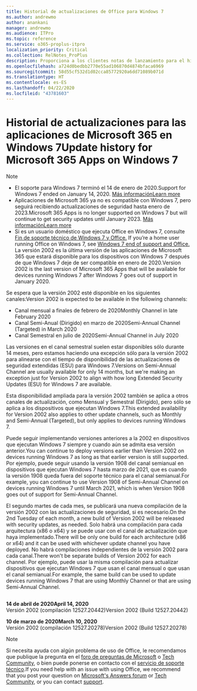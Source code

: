 ```yaml
---
title: Historial de actualizaciones de Office para Windows 7
ms.author: andrewmo
author: anankani
manager: andrewmo
ms.audience: ITPro
ms.topic: reference
ms.service: o365-proplus-itpro
localization_priority: Critical
ms.collection: RelNotes_ProPlus
description: Proporciona a los clientes notas de lanzamiento para el historial de actualizaciones de las aplicaciones de Microsoft 365 para Windows 7
ms.openlocfilehash: a724d0bedbb2770e55ad106870d4874bfaca6969
ms.sourcegitcommit: 58d55cf532d1d02cca85772920a6dd71089b071d
ms.translationtype: HT
ms.contentlocale: es-ES
ms.lasthandoff: 04/22/2020
ms.locfileid: "43781603"
---
```

# <a name="update-history-for-microsoft-365-apps-on-windows-7"></a><span data-ttu-id="c3beb-103">Historial de actualizaciones para las aplicaciones de Microsoft 365 en Windows 7</span><span class="sxs-lookup"><span data-stu-id="c3beb-103">Update history for Microsoft 365 Apps on Windows 7</span></span> 

 > [!NOTE]
>
>- <span data-ttu-id="c3beb-104">El soporte para Windows 7 terminó el 14 de enero de 2020.</span><span class="sxs-lookup"><span data-stu-id="c3beb-104">Support for Windows 7 ended on January 14, 2020.</span></span> [<span data-ttu-id="c3beb-105">Más información</span><span class="sxs-lookup"><span data-stu-id="c3beb-105">Learn more</span></span>](https://www.microsoft.com/microsoft-365/windows/end-of-windows-7-support?rtc=1)
>- <span data-ttu-id="c3beb-106">Aplicaciones de Microsoft 365 ya no es compatible con Windows 7, pero seguirá recibiendo actualizaciones de seguridad hasta enero de 2023.</span><span class="sxs-lookup"><span data-stu-id="c3beb-106">Microsoft 365 Apps is no longer supported on Windows 7 but will continue to get security updates until January 2023.</span></span> [<span data-ttu-id="c3beb-107">Más información</span><span class="sxs-lookup"><span data-stu-id="c3beb-107">Learn more</span></span>](https://docs.microsoft.com/DeployOffice/windows-7-support)
>- <span data-ttu-id="c3beb-108">Si es un usuario doméstico que ejecuta Office en Windows 7, consulte [Fin de soporte técnico de Windows 7 y Office.](https://support.office.com/en-us/article/windows-7-end-of-support-and-office-78f20fab-b57b-44d7-8368-06a8493f3cb9?ui=en-US&rs=en-US&ad=US) </span><span class="sxs-lookup"><span data-stu-id="c3beb-108">If you’re a home user running Office on Windows 7, see [Windows 7 end of support and Office.](https://support.office.com/en-us/article/windows-7-end-of-support-and-office-78f20fab-b57b-44d7-8368-06a8493f3cb9?ui=en-US&rs=en-US&ad=US)</span></span>
<span data-ttu-id="c3beb-109">La versión 2002 es la última versión de las aplicaciones de Microsoft 365 que estará disponible para los dispositivos con Windows 7 después de que Windows 7 deje de ser compatible en enero de 2020.</span><span class="sxs-lookup"><span data-stu-id="c3beb-109">Version 2002 is the last version of Microsoft 365 Apps that will be available for devices running Windows 7 after Windows 7 goes out of support in January 2020.</span></span>  

<span data-ttu-id="c3beb-110">Se espera que la versión 2002 esté disponible en los siguientes canales:</span><span class="sxs-lookup"><span data-stu-id="c3beb-110">Version 2002 is expected to be available in the following channels:</span></span>
- <span data-ttu-id="c3beb-111">Canal mensual a finales de febrero de 2020</span><span class="sxs-lookup"><span data-stu-id="c3beb-111">Monthly Channel in late February 2020</span></span>
- <span data-ttu-id="c3beb-112">Canal Semi-Anual (Dirigido) en marzo de 2020</span><span class="sxs-lookup"><span data-stu-id="c3beb-112">Semi-Annual Channel (Targeted) in March 2020</span></span>
- <span data-ttu-id="c3beb-113">Canal Semestral en julio de 2020</span><span class="sxs-lookup"><span data-stu-id="c3beb-113">Semi-Annual Channel in July 2020</span></span>

<span data-ttu-id="c3beb-114">Las versiones en el canal semestral suelen estar disponibles sólo durante 14 meses, pero estamos haciendo una excepción sólo para la versión 2002 para alinearse con el tiempo de disponibilidad de las actualizaciones de seguridad extendidas (ESU) para Windows 7.</span><span class="sxs-lookup"><span data-stu-id="c3beb-114">Versions on Semi-Annual Channel are usually available for only 14 months, but we're making an exception just for Version 2002 to align with how long Extended Security Updates (ESU) for Windows 7 are available.</span></span>

<span data-ttu-id="c3beb-115">Esta disponibilidad ampliada para la versión 2002 también se aplica a otros canales de actualización, como Mensual y Semestral (Dirigido), pero sólo se aplica a los dispositivos que ejecutan Windows 7.</span><span class="sxs-lookup"><span data-stu-id="c3beb-115">This extended availability for Version 2002 also applies to other update channels, such as Monthly and Semi-Annual (Targeted), but only applies to devices running Windows 7.</span></span>

<span data-ttu-id="c3beb-116">Puede seguir implementando versiones anteriores a la 2002 en dispositivos que ejecutan Windows 7 siempre y cuando aún se admita esa versión anterior.</span><span class="sxs-lookup"><span data-stu-id="c3beb-116">You can continue to deploy versions earlier than Version 2002 on devices running Windows 7 as long as that earlier version is still supported.</span></span> <span data-ttu-id="c3beb-117">Por ejemplo, puede seguir usando la versión 1908 del canal semianual en dispositivos que ejecutan Windows 7 hasta marzo de 2021, que es cuando la versión 1908 queda fuera del soporte técnico para el canal semianual.</span><span class="sxs-lookup"><span data-stu-id="c3beb-117">For example, you can continue to use Version 1908 of Semi-Annual Channel on devices running Windows 7 until March 2021, which is when Version 1908 goes out of support for Semi-Annual Channel.</span></span>

<span data-ttu-id="c3beb-118">El segundo martes de cada mes, se publicará una nueva compilación de la versión 2002 con las actualizaciones de seguridad, si es necesario.</span><span class="sxs-lookup"><span data-stu-id="c3beb-118">On the 2nd Tuesday of each month, a new build of Version 2002 will be released with security updates, as needed.</span></span> <span data-ttu-id="c3beb-119">Solo habrá una compilación para cada arquitectura (x86 o x64) y se puede usar con el canal de actualización que haya implementado.</span><span class="sxs-lookup"><span data-stu-id="c3beb-119">There will be only one build for each architecture (x86 or x64) and it can be used with whichever update channel you have deployed.</span></span> <span data-ttu-id="c3beb-120">No habrá compilaciones independientes de la versión 2002 para cada canal.</span><span class="sxs-lookup"><span data-stu-id="c3beb-120">There won't be separate builds of Version 2002 for each channel.</span></span> <span data-ttu-id="c3beb-121">Por ejemplo, puede usar la misma compilación para actualizar dispositivos que ejecutan Windows 7 que usan el canal mensual o que usan el canal semianual.</span><span class="sxs-lookup"><span data-stu-id="c3beb-121">For example, the same build can be used to update devices running Windows 7 that are using Monthly Channel or that are using Semi-Annual Channel.</span></span>

##

[//]: # (NO ELIMINAR)

<span data-ttu-id="c3beb-123">**14 de abril de 2020**</span><span class="sxs-lookup"><span data-stu-id="c3beb-123">**April 14, 2020**</span></span><br/>
<span data-ttu-id="c3beb-124">Versión 2002 (compilación 12527.20442)</span><span class="sxs-lookup"><span data-stu-id="c3beb-124">Version 2002 (Build 12527.20442)</span></span><br/>

<span data-ttu-id="c3beb-125">**10 de marzo de 2020**</span><span class="sxs-lookup"><span data-stu-id="c3beb-125">**March 10, 2020**</span></span><br/>
<span data-ttu-id="c3beb-126">Versión 2002 (compilación 12527.20278)</span><span class="sxs-lookup"><span data-stu-id="c3beb-126">Version 2002 (Build 12527.20278)</span></span><br/>




> [!NOTE]
> <span data-ttu-id="c3beb-127">Si necesita ayuda con algún problema de uso de Office, le recomendamos que publique la pregunta en el [foro de preguntas de Microsoft](https://answers.microsoft.com/) o [Tech Community](https://techcommunity.microsoft.com/), o bien puede ponerse en contacto con el [servicio de soporte técnico](https://support.microsoft.com/contactus).</span><span class="sxs-lookup"><span data-stu-id="c3beb-127">If you need help with an issue with using Office, we recommend that you post your question on [Microsoft's Answers forum](https://answers.microsoft.com/) or [Tech Community](https://techcommunity.microsoft.com/), or you can contact [support](https://support.microsoft.com/contactus).</span></span>
